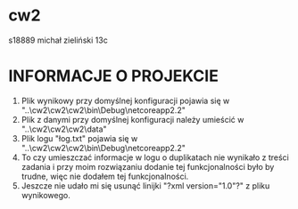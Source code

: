 # cw2
s18889 michał zieliński 13c

# INFORMACJE O PROJEKCIE
1. Plik wynikowy przy domyślnej konfiguracji pojawia się w "..\cw2\cw2\cw2\bin\Debug\netcoreapp2.2"
2. Plik z danymi przy domyślnej konfiguracji należy umieścić w
"..\cw2\cw2\cw2\data"
3. Plik logu "łog.txt" pojawia się w
"..\cw2\cw2\cw2\bin\Debug\netcoreapp2.2"
4. To czy umieszczać informacje w logu o duplikatach nie wynikało z treści zadania i przy moim rozwiązaniu dodanie tej funkcjonalności było by trudne, więc nie dodałem tej funkcjonalności.
5. Jeszcze nie udało mi się usunąć linijki "?xml version="1.0"?" z pliku wynikowego. 
